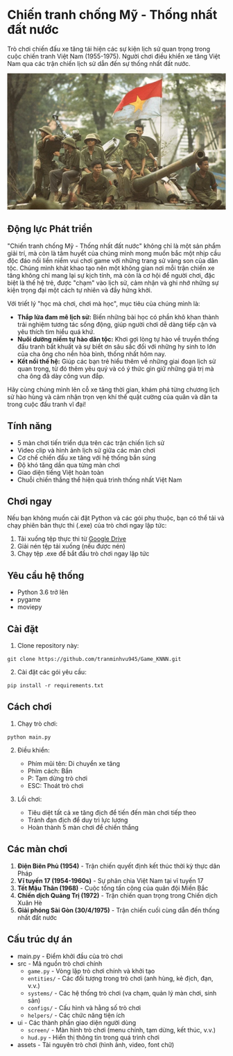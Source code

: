 # Chiến tranh chống Mỹ - Thống nhất đất nước

Trò chơi chiến đấu xe tăng tái hiện các sự kiện lịch sử quan trọng trong cuộc chiến tranh Việt Nam (1955-1975). Người chơi điều khiển xe tăng Việt Nam qua các trận chiến lịch sử dẫn đến sự thống nhất đất nước.

![Hình ảnh trò chơi](assets/images/main_menu_img.png)

## Động lực Phát triển

"Chiến tranh chống Mỹ - Thống nhất đất nước" không chỉ là một sản phẩm giải trí, mà còn là tâm huyết của chúng mình mong muốn bắc một nhịp cầu độc đáo nối liền niềm vui chơi game với những trang sử vàng son của dân tộc. Chúng mình khát khao tạo nên một không gian nơi mỗi trận chiến xe tăng không chỉ mang lại sự kịch tính, mà còn là cơ hội để người chơi, đặc biệt là thế hệ trẻ, được "chạm" vào lịch sử, cảm nhận và ghi nhớ những sự kiện trọng đại một cách tự nhiên và đầy hứng khởi.

Với triết lý "học mà chơi, chơi mà học", mục tiêu của chúng mình là:
*   **Thắp lửa đam mê lịch sử:** Biến những bài học có phần khô khan thành trải nghiệm tương tác sống động, giúp người chơi dễ dàng tiếp cận và yêu thích tìm hiểu quá khứ.
*   **Nuôi dưỡng niềm tự hào dân tộc:** Khơi gợi lòng tự hào về truyền thống đấu tranh bất khuất và sự biết ơn sâu sắc đối với những hy sinh to lớn của cha ông cho nền hòa bình, thống nhất hôm nay.
*   **Kết nối thế hệ:** Giúp các bạn trẻ hiểu thêm về những giai đoạn lịch sử quan trọng, từ đó thêm yêu quý và có ý thức gìn giữ những giá trị mà cha ông đã dày công vun đắp.

Hãy cùng chúng mình lên cỗ xe tăng thời gian, khám phá từng chương lịch sử hào hùng và cảm nhận trọn vẹn khí thế quật cường của quân và dân ta trong cuộc đấu tranh vĩ đại!

## Tính năng

- 5 màn chơi tiến triển dựa trên các trận chiến lịch sử
- Video clip và hình ảnh lịch sử giữa các màn chơi
- Cơ chế chiến đấu xe tăng với hệ thống bắn súng
- Độ khó tăng dần qua từng màn chơi
- Giao diện tiếng Việt hoàn toàn
- Chuỗi chiến thắng thể hiện quá trình thống nhất Việt Nam

## Chơi ngay

Nếu bạn không muốn cài đặt Python và các gói phụ thuộc, bạn có thể tải và chạy phiên bản thực thi (.exe) của trò chơi ngay lập tức:

1. Tải xuống tệp thực thi từ [Google Drive](https://drive.google.com/file/d/17LG8DOJaZnOLEq7jvG-pVNqskykYN3lx/view?usp=sharing)
2. Giải nén tệp tải xuống (nếu được nén)
3. Chạy tệp .exe để bắt đầu trò chơi ngay lập tức

## Yêu cầu hệ thống

- Python 3.6 trở lên
- pygame
- moviepy

## Cài đặt

1. Clone repository này:
```
git clone https://github.com/tranminhvu945/Game_KNNN.git
```

2. Cài đặt các gói yêu cầu:
```
pip install -r requirements.txt
```

## Cách chơi

1. Chạy trò chơi:
```
python main.py
```

2. Điều khiển:
   - Phím mũi tên: Di chuyển xe tăng
   - Phím cách: Bắn
   - P: Tạm dừng trò chơi
   - ESC: Thoát trò chơi

3. Lối chơi:
   - Tiêu diệt tất cả xe tăng địch để tiến đến màn chơi tiếp theo
   - Tránh đạn địch để duy trì lực lượng
   - Hoàn thành 5 màn chơi để chiến thắng

## Các màn chơi

1. **Điện Biên Phủ (1954)** - Trận chiến quyết định kết thúc thời kỳ thực dân Pháp
2. **Vĩ tuyến 17 (1954-1960s)** - Sự phân chia Việt Nam tại vĩ tuyến 17
3. **Tết Mậu Thân (1968)** - Cuộc tổng tấn công của quân đội Miền Bắc
4. **Chiến dịch Quảng Trị (1972)** - Trận chiến quan trọng trong Chiến dịch Xuân Hè
5. **Giải phóng Sài Gòn (30/4/1975)** - Trận chiến cuối cùng dẫn đến thống nhất đất nước

## Cấu trúc dự án

- main.py - Điểm khởi đầu của trò chơi
- src - Mã nguồn trò chơi chính
  - `game.py` - Vòng lặp trò chơi chính và khởi tạo
  - `entities/` - Các đối tượng trong trò chơi (anh hùng, kẻ địch, đạn, v.v.)
  - `systems/` - Các hệ thống trò chơi (va chạm, quản lý màn chơi, sinh sản)
  - `configs/` - Cấu hình và hằng số trò chơi
  - `helpers/` - Các chức năng tiện ích
- ui - Các thành phần giao diện người dùng
  - `screen/` - Màn hình trò chơi (menu chính, tạm dừng, kết thúc, v.v.)
  - `hud.py` - Hiển thị thông tin trong quá trình chơi
- assets - Tài nguyên trò chơi (hình ảnh, video, font chữ)